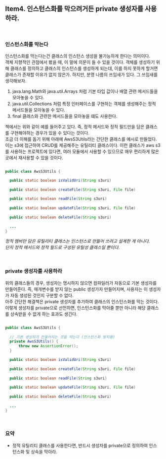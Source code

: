 ## Item4. 인스턴스화를 막으려거든 private 생성자를 사용하라.

<br>

### 인스턴스화를 막는다
인스턴스화를 막는다는건 클래스의 인스턴스 생성을 불가능하게 한다는 의미이다.  
객체 지향적인 관점에서 봤을 때, 이 말에 의문이 들 수 있을 것이다. 객체를 생성하기 위해 클래스를 정의하고 클래스의 인스턴스를 생성하게 되는데, 이를 하지 못하게 할거면 클래스가 존재할 이유가 없지 않은가. 하지만, 분명 나름의 쓰임새가 있다. 그 쓰임새를 생각해보자.
1. java.lang.Math와 java.util.Arrays 처럼 기본 타입 값이나 배열 관련 메서드들을 모아놓을 수 있다.
2. java.util.Collections 처럼 특정 인터페이스를 구현하는 객체를 생성해주는 정적 메서드들을 모아놓을 수 있다.
3. final 클래스와 관련한 메서드들을 모아놓을 떄도 사용한다.

책에서는 위와 같이 예를 들어주고 있다. 즉, 정적 메서드와 정적 필드만을 담은 클래스를 구현해야하는 경우가 있을 수 있다는 것이다.    
조금 더 이해를 돕기 위해 아래에 AwsS3Utils라는 간단한 클래스를 예시로 만들었다. 이는 s3에 접근하여 CRUD를 제공해주는 유틸리티 클래스이다. 이런 클래스가 aws s3를 사용하는 프로젝트에 있다면, 여러 모듈에서 사용할 수 있으므로 매우 편리하게 많은 곳에서 재사용할 수 있을 것이다. 
```java

public class AwsS3Utils {

  public static boolean isValidUri(String s3uri)
  
  public static boolean createFile(String s3uri, File file)
  
  public static boolean readFile(String s3uri)
  
  public static boolean updateFile(String s3uri, File file)
  
  public static boolean deleteFile(String s3uri)
  
  ...
}
```

_정적 멤버만 담은 유틸리티 클래스는 인스턴스로 만들어 쓰려고 설계한 게 아니다._   
_단지 정적 메서드와 정적 필드로 구성된 유틸성 클래스일 뿐이다._ 

<br>

### private 생성자를 사용하라

위의 클래스들의 경우, 생성자는 명시하지 않으면 컴파일러가 자동으로 기본 생성자를 만들어준다. 즉, 매개변수를 받지 않는 public 생성가자 만들어지며, 사용자는 이 생성자가 자동 생성된 것인지 구분할 수 없다.  
아주 간단한 해결책은 private 생성자를 추가하여 클래스의 인스턴스화를 막는 것이다. 이렇게 생성자를 private으로 선언하면, 인스턴스화를 막아줄 뿐만 아니라 해당 클래스를 상속받을 수 없게 하는 효과도 생긴다.

```java

public class AwsS3Utils {
  
  // 기본 생성자가 만들어지는 것을 막는다 (인스턴스화 방지용)
  private AwsS3Utils() {
      throw new AssertionError();
  }

  public static boolean isValidUri(String s3uri)
  
  public static boolean createFile(String s3uri, File file)
  
  public static boolean readFile(String s3uri)
  
  public static boolean updateFile(String s3uri, File file)
  
  public static boolean deleteFile(String s3uri)
  
  ...
}
```

<br>

### 요약
- 정적 유틸리티 클래스를 사용한다면, 반드시 생성자를 private으로 정의하여 인스턴스화 및 상속을 막아라.

